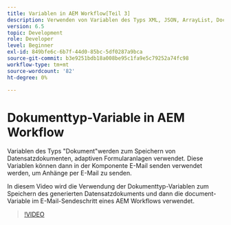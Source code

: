 ```yaml
---
title: Variablen in AEM Workflow[Teil 3]
description: Verwenden von Variablen des Typs XML, JSON, ArrayList, Document in einem AEM Workflow
version: 6.5
topic: Development
role: Developer
level: Beginner
exl-id: 849bfe6c-6b7f-44d0-85bc-5df0287a9bca
source-git-commit: b3e9251bdb18a008be95c1fa9e5c79252a74fc98
workflow-type: tm+mt
source-wordcount: '82'
ht-degree: 0%

---
```


# Dokumenttyp-Variable in AEM Workflow


Variablen des Typs &quot;Dokument&quot;werden zum Speichern von Datensatzdokumenten, adaptiven Formularanlagen verwendet. Diese Variablen können dann in der Komponente E-Mail senden verwendet werden, um Anhänge per E-Mail zu senden.

In diesem Video wird die Verwendung der Dokumenttyp-Variablen zum Speichern des generierten Datensatzdokuments und dann die document-Variable im E-Mail-Sendeschritt eines AEM Workflows verwendet.

>[!VIDEO](https://video.tv.adobe.com/v/26452?quality=12&learn=on)

